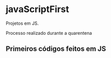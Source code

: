 # javaScriptFirst

Projetos em JS.    
  
Processo realizado durante a quarentena          
      
## Primeiros códigos feitos em JS  
<br>       
   

   

